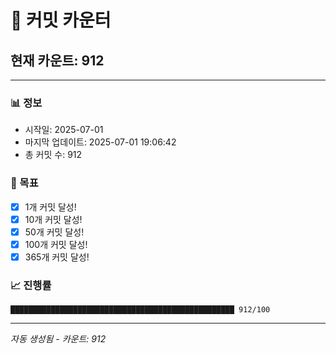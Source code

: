# 🔢 커밋 카운터

## 현재 카운트: 912

---

### 📊 정보
- 시작일: 2025-07-01
- 마지막 업데이트: 2025-07-01 19:06:42
- 총 커밋 수: 912

### 🎯 목표
- [x] 1개 커밋 달성!
- [x] 10개 커밋 달성!
- [x] 50개 커밋 달성!
- [x] 100개 커밋 달성!
- [x] 365개 커밋 달성!

### 📈 진행률
```
██████████████████████████████████████████████████ 912/100
```

---
*자동 생성됨 - 카운트: 912*
